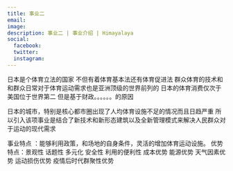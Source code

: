 ```yaml
---
title: 事业二
email: 
image: 
description: 事业二 | 事业介绍 | Himayalaya
social:
  facebook: 
  twitter: 
  instagram: 
---
```


日本是个体育立法的国家
不但有着体育基本法还有体育促进法
群众体育的技术和和群众日常对于体育运动需求也是亚洲顶级的世界前列的
日本的体育消费仅次于美国位于世界第二
但是基于财政。。。。。。的原因

日本的城市，特别是核心都市圈出现了人均体育设施不足的情况而且日趋严重
所以引入该项事业是结合了新技术和新形态建筑以及全新管理模式来解决人民群众对于运动的现代需求

事业特点 ：能够利用政策，和场地的自身条件，灵活的增加体育运动设施。
优势特点：景观性 话题性 多元化 安全性 利用的便利性 成本优势 能源优势 天气因素优势 运动损伤优势 疫情后时代群聚性优势

